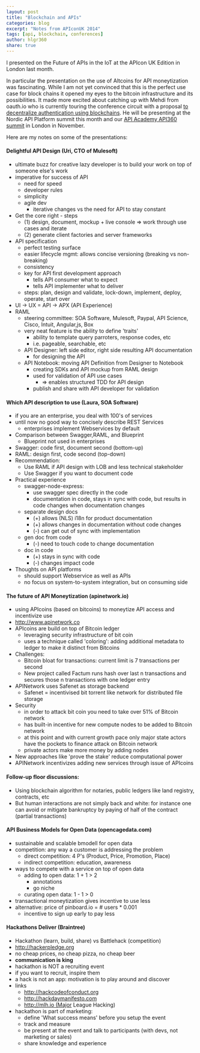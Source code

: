 ```yaml
---
layout: post
title: "Blockchain and APIs"
categories: blog
excerpt: "Notes from APIconUK 2014"
tags: [api, blockchain, conferences]
author: hlgr360
share: true
---
```


I presented on the Future of APIs in the IoT at the APIcon UK Edition in London last month.

In particular the presentation on the use of Altcoins for API moneytization was fascinating. While I am not yet convinced that this is the perfect use case for block chains it opened my eyes to the bitcoin infrastructure and its possibilities. It made more excited about catching up with Mehdi from oauth.io who is currently touring the conference circuit with a proposal [to decentralize authentication using blockchains](http://nordicapis.com/sessions/decentralizing-identity-by-mixing-oauth-and-bitcoin-protocols/). He will be presenting at the Nordic API Platform summit this month and our [API Academy API360 summit](http://www.apiacademy.co/api360/) in London in November.

Here are my notes on some of the presentations:

#### Delightful API Design (Uri, CTO of Mulesoft)

* ultimate buzz for creative lazy developer is to build your work on top of someone else's work
* imperative for success of API
  * need for speed
  * developer rules
  * simplicity
  * agile dev
    * iterative changes vs the need for API to stay constant
* Get the core right - steps
  * (1) design, document, mockup + live console => work through use cases and iterate
  * (2) generate client factories and server frameworks
* API specification
  * perfect testing surface
  * easier lifecycle mgmt: allows concise versioning (breaking vs non-breaking)
  * consistency
  * key for API first development approach
    * tells API consumer what to expect
    * tells API implementer what to deliver
  * steps: plan, design and validate, lock-down, implement, deploy, operate, start over
* UI -> UX = API -> APX (API Experience)
* RAML
  * steering committee: SOA Software, Mulesoft, Paypal, API Science, Cisco, Intuit, Angular,js, Box
  * very neat feature is the ability to define 'traits'
    * ability to template query parroters, response codes, etc
    * i.e. pageable, searchable, etc
  * API Designer: left side editor, right side resulting API documentation
    * for designing the API
  * API Notebook: moving API Definition from Designer to Notebook
    * creating SDKs and API mockup from RAML design
    * used for validation of API use cases
      * => enables structured TDD for API design
    * publish and share with API developer for validation

#### Which API description to use (Laura, SOA Software)

* if you are an enterprise, you deal with 100's of services
* until now no good way to concisely describe REST Services
  * enterprises implement Webservices by default
* Comparison between Swagger,RAML, and Blueprint
  * Blueprint not used in enterprises
* Swagger: code first, document second (bottom-up)
* RAML: design first, code second (top-down)
* Recommendation:
  * Use RAML if API design with LOB and less technical stakeholder
  * Use Swagger if you want to document code
* Practical experience
  * swagger-node-express:
    * use swagger spec directly in the code
    * documentation in code, stays in sync with code, but results in code changes when documentation changes
  * separate design docs
    * (+) allows (NLS) i18n for product documentation
    * (+) allows changes in documentation without code changes
    * (-) can get out of sync with implementation
  * gen doc from code
    * (-) need to touch code to change documentation
  * doc in code
    * (+) stays in sync with code
    * (-) changes impact code
* Thoughts on API platforms
  * should support Webservice as well as APIs
  * no focus on system-to-system integration, but on consuming side

#### The future of API Moneytization (apinetwork.io)

* using APIcoins (based on bitcoins) to moneytize API access and incentivize use
* http://www.apinetwork.co
* APIcoins are build on top of Bitcoin ledger
  * leveraging security infrastructure of bit coin
  * uses a technique called 'coloring': adding additional metadata to ledger to make it distinct from Bitcoins
* Challenges:
  * Bitcoin bloat for transactions: current limit is 7 transactions per second
  * New project called Factum runs hash over last n transactions and secures those n transactions with one ledger entry
* APINetwork uses Safenet as storage backend
  * Safenet = incentivised bit torrent like network for distributed file storage
* Security
  * in order to attack bit coin you need to take over 51% of Bitcoin network
  * has built-in incentive for new compute nodes to be added to Bitcoin network
  * at this point and with current growth pace only major state actors have the pockets to finance attack on Bitcoin network
  * private actors make more money by adding nodes
* New approaches like 'prove the stake' reduce computational power
* APINetwork incentivizes adding new services through issue of APIcoins

#### Follow-up floor discussions:

* Using blockchain algorithm for notaries, public ledgers like land registry, contracts, etc
* But human interactions are not simply back and white: for instance one can avoid or mitigate bankruptcy by paying of half of the contract (partial transactions)

#### API Business Models for Open Data (opencagedata.com)

* sustainable and scalable bmodell for open data
* competition: any way a customer is addressing the problem
  * direct competition: 4 P's (Product, Price, Promotion, Place)
  * indirect competition: education, awareness
* ways to compete with a service on top of open data
  * adding to open data: 1 + 1 > 2
    * annotations
    * go niche
  * curating open data: 1 - 1 > 0
* transactional moneytization gives incentive to use less
* alternative: price of pinboard.io = # users * 0.001
  * incentive to sign up early to pay less

#### Hackathons Deliver (Braintree)

* Hackathon (learn, build, share) vs Battlehack (competition)
* http://hackerpledge.org
* no cheap prices, no cheap pizza, no cheap beer
* **communication is king**
* hackathon is NOT a recruiting event
* if you want to recruit, inspire them
* a hack is not an app: motivation is to play around and discover
* links
  * http://hackcodeofconduct.org
  * http://hackdaymanifesto.com
  * http://mlh.io (Major League Hacking)
* hackathon is part of marketing:
  * define 'What success means' before you setup the event
  * track and measure
  * be present at the event and talk to participants (with devs, not marketing or sales)
  * share knowledge and experience
